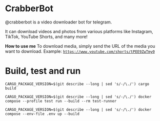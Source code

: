 # CrabberBot

@crabberbot is a video downloader bot for telegram.

It can download videos and photos from various platforms like Instagram, TikTok, YouTube Shorts, and many more!

<b>How to use me</b>
To download media, simply send the URL of the media you want to download.
Example: <code>https://www.youtube.com/shorts/tPEE9ZwTmy0</code>

# Build, test and run
```
CARGO_PACKAGE_VERSION=$(git describe --long | sed 's/-/\./') cargo build
```

```
CARGO_PACKAGE_VERSION=$(git describe --long | sed 's/-/\./') docker compose --profile test run --build --rm test-runner

CARGO_PACKAGE_VERSION=$(git describe --long | sed 's/-/\./') docker compose --env-file .env up --build
```

